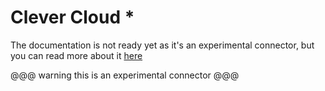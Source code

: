 # Clever Cloud *

The documentation is not ready yet as it's an experimental connector, but you can read more about it [here](https://github.com/MAIF/otoroshi/tree/master/connectors/clevercloud)

@@@ warning
this is an experimental connector
@@@
